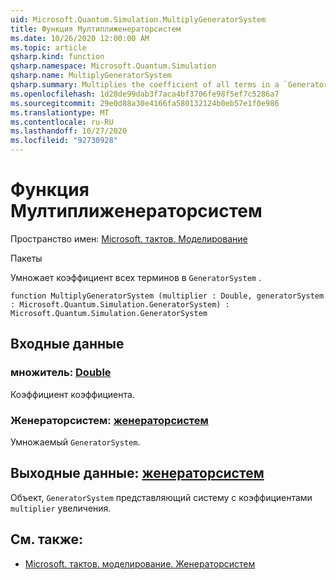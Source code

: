 ```yaml
---
uid: Microsoft.Quantum.Simulation.MultiplyGeneratorSystem
title: Функция Мултиплиженераторсистем
ms.date: 10/26/2020 12:00:00 AM
ms.topic: article
qsharp.kind: function
qsharp.namespace: Microsoft.Quantum.Simulation
qsharp.name: MultiplyGeneratorSystem
qsharp.summary: Multiplies the coefficient of all terms in a `GeneratorSystem`.
ms.openlocfilehash: 1d28de99dab3f7aca4bf3706fe98f5ef7c5286a7
ms.sourcegitcommit: 29e0d88a30e4166fa580132124b0eb57e1f0e986
ms.translationtype: MT
ms.contentlocale: ru-RU
ms.lasthandoff: 10/27/2020
ms.locfileid: "92730928"
---
```

# <a name="multiplygeneratorsystem-function"></a>Функция Мултиплиженераторсистем

Пространство имен: [Microsoft. тактов. Моделирование](xref:Microsoft.Quantum.Simulation)

Пакеты [](https://nuget.org/packages/)


Умножает коэффициент всех терминов в `GeneratorSystem` .

```qsharp
function MultiplyGeneratorSystem (multiplier : Double, generatorSystem : Microsoft.Quantum.Simulation.GeneratorSystem) : Microsoft.Quantum.Simulation.GeneratorSystem
```


## <a name="input"></a>Входные данные

### <a name="multiplier--double"></a>множитель: [Double](xref:microsoft.quantum.lang-ref.double)

Коэффициент коэффициента.


### <a name="generatorsystem--generatorsystem"></a>Женераторсистем: [женераторсистем](xref:Microsoft.Quantum.Simulation.GeneratorSystem)

Умножаемый `GeneratorSystem`.



## <a name="output--generatorsystem"></a>Выходные данные: [женераторсистем](xref:Microsoft.Quantum.Simulation.GeneratorSystem)

Объект, `GeneratorSystem` представляющий систему с коэффициентами `multiplier` увеличения.

## <a name="see-also"></a>См. также:

- [Microsoft. тактов. моделирование. Женераторсистем](xref:Microsoft.Quantum.Simulation.GeneratorSystem)